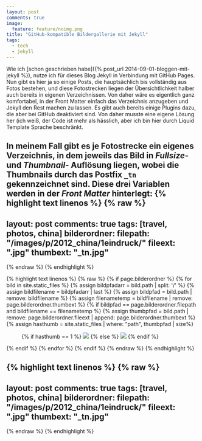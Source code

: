 ```yaml
---
layout: post
comments: true
image: 
  feature: feature/noimg.png
title: "GitHub-kompatible Bildergallerie mit Jekyll"
tags: 
  - tech
  - jekyll
---
```


Wie ich [schon geschrieben habe]({% post_url 2014-09-01-bloggen-mit-jekyll %}), nutze ich für dieses Blog Jekyll in Verbindung mit GitHub Pages. Nun gibt es hier ja so einige Posts, die hauptsächlich bis vollständig aus Fotos bestehen, und diese Fotostrecken liegen der Übersichtlichkeit halber auch bereits in eigenen Verzeichnissen.
Von daher wäre es eigentlich ganz komfortabel, in der Front Matter einfach das Verzeichnis anzugeben und Jekyll den Rest machen zu lassen. Es gibt auch bereits einige Plugins dazu, die aber bei GitHub deaktiviert sind. Von daher musste eine eigene Lösung her (ich weiß, der Code ist mehr als hässlich, aber ich bin hier durch Liquid Template Sprache beschränkt.

In meinem Fall gibt es je Fotostrecke ein eigenes Verzeichnis, in dem jeweils das Bild in *Fullsize*- und *Thumbnail*- Auflösung liegen, wobei die Thumbnails durch das Postfix `_tn` gekennzeichnet sind. Diese drei Variablen werden in der *Front Matter* hinterlegt:
{% highlight text linenos %}
{% raw %}
---
layout: post
comments: true
tags: [travel, photos, china]
bilderordner:
  filepath: "/images/p/2012_china/1eindruck/"
  fileext: ".jpg"
  thumbext: "_tn.jpg"
---
{% endraw %}
{% endhighlight %}



{% highlight text linenos %}
{% raw %}
{% if page.bilderordner %}
{% for bild in site.static_files %}
{% assign bildpfadarr = bild.path | split: '/' %}
{% assign bildfilename = bildpfadarr | last %}
{% assign bildpfad = bild.path | remove: bildfilename %}
{% assign filenametemp = bildfilename | remove: page.bilderordner.thumbext %}
{% if bildpfad == page.bilderordner.filepath and bildfilename == filenametemp %}
  {% assign thumbpfad = bild.path | remove: page.bilderordner.fileext | append: page.bilderordner.thumbext %}
  {% assign hasthumb = site.static_files | where: "path", thumbpfad | size%}
  <figure>
  {% if hasthumb == 1 %}
    <a href="{{ site.url }}{{ bild.path }}"><img src="{{ site.url }}{{ thumbpfad }}"></a>
  {% else %}
    <a href="{{ site.url }}{{ bild.path }}"><img src="{{ site.url }}{{ bild.path }}"></a>
  {% endif %}
  </figure>
{% endif %}
{% endfor %}
{% endif %}
{% endraw %}
{% endhighlight %}


{% highlight text linenos %}
{% raw %}
---
layout: post
comments: true
tags: [travel, photos, china]
bilderordner:
  filepath: "/images/p/2012_china/1eindruck/"
  fileext: ".jpg"
  thumbext: "_tn.jpg"
---
{% endraw %}
{% endhighlight %}
